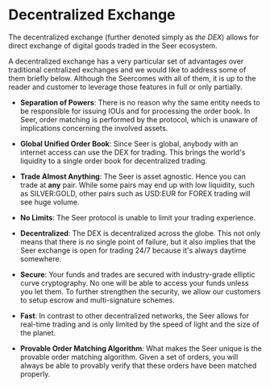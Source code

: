 # Decentralized Exchange

The decentralized exchange (further denoted simply as *the DEX*) allows for
direct exchange of digital goods traded in the Seer ecosystem.

A decentralized exchange has a very particular set of advantages over
traditional centralized exchanges and we would like to address some of them
briefly below. Although the Seercomes with all of them, it is up to
the reader and customer to leverage those features in full or only partially.

* **Separation of Powers**: 
  There is no reason why the same entity needs to be responsible for
  issuing IOUs and for processing the order book. In Seer, order matching
  is performed by the protocol, which is unaware of implications concerning the
  involved assets.
  
* **Global Unified Order Book**:
  Since Seer is global, anybody with an internet access can use the DEX for
  trading. This brings the world's liquidity to a single order book for
  decentralized trading.
  
* **Trade Almost Anything**:
  The Seer is asset agnostic. Hence you can trade at **any** pair.
  While some pairs may end up with low liquidity, such as SILVER:GOLD, other
  pairs such as USD:EUR for FOREX trading will see huge volume.
  
* **No Limits**:
  The Seer protocol is unable to limit your trading experience.
  
* **Decentralized**:
  The DEX is decentralized across the globe. This not only means that there is
  no single point of failure, but it also implies that the Seer exchange is
  open for trading 24/7 because it's always daytime somewhere.
  
* **Secure**:
  Your funds and trades are secured with industry-grade elliptic curve
  cryptography. No one will be able to access your funds unless you let them. To
  further strengthen the security, we allow our customers to setup escrow and
  multi-signature schemes.
  
* **Fast**:
  In contrast to other decentralized networks, the Seer allows for
  real-time trading and is only limited by the speed of light and the size of
  the planet.
  
* **Provable Order Matching Algorithm**:
  What makes the Seer unique is the provable order matching algorithm.
  Given a set of orders, you will always be able to provably verify that these
  orders have been matched properly.

